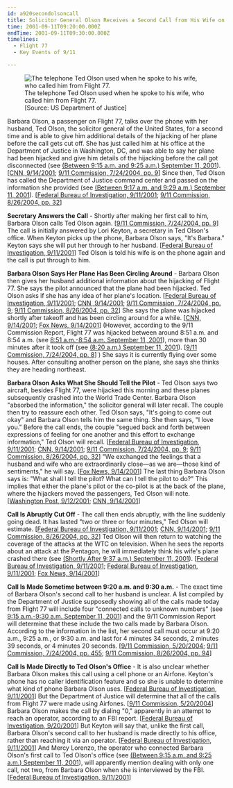 ```yaml
---
id: a920secondolsoncall
title: Solicitor General Olson Receives a Second Call from His Wife on Flight 77
time: 2001-09-11T09:20:00.000Z
endTime: 2001-09-11T09:30:00.000Z
timelines:
  - Flight 77
  - Key Events of 9/11

---
```


<figure>
  <img alt="The telephone Ted Olson used when he spoke to his wife, who called him from Flight 77." src="http://cdn.historycommons.org/images/events/Olson_Phone_2050081722-46599.jpg" />
  <figcaption>The telephone Ted Olson used when he spoke to his wife, who called him from Flight 77.<br>[Source: US Department of Justice]</figcaption>
</figure>

Barbara Olson, a passenger on Flight 77, talks over the phone with her husband, Ted Olson, the solicitor general of the United States, for a second time and is able to give him additional details of the hijacking of her plane before the call gets cut off. She has just called him at his office at the Department of Justice in Washington, DC, and was able to say her plane had been hijacked and give him details of the hijacking before the call got disconnected (see [(Between 9:15 a.m. and 9:25 a.m.) September 11, 2001](/timeline/#a920olsoncall)). [[CNN, 9/14/2001][1]; [9/11 Commission, 7/24/2004, pp. 9][2]] Since then, Ted Olson has called the Department of Justice command center and passed on the information she provided (see [(Between 9:17 a.m. and 9:29 a.m.) September 11, 2001](/timeline/#a925olson)). [[Federal Bureau of Investigation, 9/11/2001][3]; [9/11 Commission, 8/26/2004, pp. 32][4]]

**Secretary Answers the Call** - Shortly after making her first call to him, Barbara Olson calls Ted Olson again. [[9/11 Commission, 7/24/2004, pp. 9][2]] The call is initially answered by Lori Keyton, a secretary in Ted Olson's office. When Keyton picks up the phone, Barbara Olson says, "It's Barbara." Keyton says she will put her through to her husband. [[Federal Bureau of Investigation, 9/11/2001][5]] Ted Olson is told his wife is on the phone again and the call is put through to him. 

**Barbara Olson Says Her Plane Has Been Circling Around** - Barbara Olson then gives her husband additional information about the hijacking of Flight 77. She says the pilot announced that the plane had been hijacked. Ted Olson asks if she has any idea of her plane's location. [[Federal Bureau of Investigation, 9/11/2001][3]; [CNN, 9/14/2001][1]; [9/11 Commission, 7/24/2004, pp. 9][2]; [9/11 Commission, 8/26/2004, pp. 32][4]] She says the plane was hijacked shortly after takeoff and has been circling around for a while. [[CNN, 9/14/2001][1]; [Fox News, 9/14/2001][6]] (However, according to the 9/11 Commission Report, Flight 77 was hijacked between around 8:51 a.m. and 8:54 a.m. (see [8:51 a.m.-8:54 a.m. September 11, 2001](/timeline/#a851hijackerstakeover)), more than 30 minutes after it took off (see [(8:20 a.m.) September 11, 2001](/timeline/#a820takeoff)). [[9/11 Commission, 7/24/2004, pp. 8][2]] ) She says it is currently flying over some houses. After consulting another person on the plane, she says she thinks they are heading northeast. 

**Barbara Olson Asks What She Should Tell the Pilot** - Ted Olson says two aircraft, besides Flight 77, were hijacked this morning and these planes subsequently crashed into the World Trade Center. Barbara Olson "absorbed the information," the solicitor general will later recall. The couple then try to reassure each other. Ted Olson says, "It's going to come out okay" and Barbara Olson tells him the same thing. She then says, "I love you." Before the call ends, the couple "segued back and forth between expressions of feeling for one another and this effort to exchange information," Ted Olson will recall. [[Federal Bureau of Investigation, 9/11/2001][3]; [CNN, 9/14/2001][1]; [9/11 Commission, 7/24/2004, pp. 9][2]; [9/11 Commission, 8/26/2004, pp. 32][4]] "We exchanged the feelings that a husband and wife who are extraordinarily close—as we are—those kind of sentiments," he will say. [[Fox News, 9/14/2001][6]] The last thing Barbara Olson says is: "What shall I tell the pilot? What can I tell the pilot to do?" This implies that either the plane's pilot or the co-pilot is at the back of the plane, where the hijackers moved the passengers, Ted Olson will note. [[Washington Post, 9/12/2001][7]; [CNN, 9/14/2001][1]]

**Call Is Abruptly Cut Off** - The call then ends abruptly, with the line suddenly going dead. It has lasted "two or three or four minutes," Ted Olson will estimate. [[Federal Bureau of Investigation, 9/11/2001][3]; [CNN, 9/14/2001][1]; [9/11 Commission, 8/26/2004, pp. 32][4]] Ted Olson will then return to watching the coverage of the attacks at the WTC on television. When he sees the reports about an attack at the Pentagon, he will immediately think his wife's plane crashed there (see [(Shortly After 9:37 a.m.) September 11, 2001](/timeline/#a937olsonthinkscrash)). [[Federal Bureau of Investigation, 9/11/2001][3]; [Federal Bureau of Investigation, 9/11/2001][5]; [Fox News, 9/14/2001][6]]

**Call Is Made Sometime between 9:20 a.m. and 9:30 a.m.** - The exact time of Barbara Olson's second call to her husband is unclear. A list compiled by the Department of Justice supposedly showing all of the calls made today from Flight 77 will include four "connected calls to unknown numbers" (see [9:15 a.m.-9:30 a.m. September 11, 2001](/timeline/#a915fourolsoncalls)) and the 9/11 Commission Report will determine that these include the two calls made by Barbara Olson. According to the information in the list, her second call must occur at 9:20 a.m., 9:25 a.m., or 9:30 a.m. and last for 4 minutes 34 seconds, 2 minutes 39 seconds, or 4 minutes 20 seconds. [[9/11 Commission, 5/20/2004][8]; [9/11 Commission, 7/24/2004, pp. 455][2]; [9/11 Commission, 8/26/2004, pp. 94][4]]

**Call Is Made Directly to Ted Olson's Office** - It is also unclear whether Barbara Olson makes this call using a cell phone or an Airfone. Keyton's phone has no caller identification feature and so she is unable to determine what kind of phone Barbara Olson uses. [[Federal Bureau of Investigation, 9/11/2001][5]] But the Department of Justice will determine that all of the calls from Flight 77 were made using Airfones. [[9/11 Commission, 5/20/2004][8]] Barbara Olson makes the call by dialing "0," apparently in an attempt to reach an operator, according to an FBI report. [[Federal Bureau of Investigation, 9/20/2001][9]] But Keyton will say that, unlike the first call, Barbara Olson's second call to her husband is made directly to his office, rather than reaching it via an operator. [[Federal Bureau of Investigation, 9/11/2001][5]] And Mercy Lorenzo, the operator who connected Barbara Olson's first call to Ted Olson's office (see [(Between 9:15 a.m. and 9:25 a.m.) September 11, 2001](/timeline/#a915lorenzoolson)), will apparently mention dealing with only one call, not two, from Barbara Olson when she is interviewed by the FBI. [[Federal Bureau of Investigation, 9/11/2001][9]]

[1]: http://edition.cnn.com/TRANSCRIPTS/0109/14/lkl.00.html
[2]: https://web.archive.org/web/20041020144854/http://www.decloah.com/mirrors/9-11/911_Report.txt
[3]: https://www.scribd.com/document/15072623/T1A-B33-Four-Flights-Phone-Calls-and-Other-Data-Fdr-Entire-Contents-FBI-302s-843
[4]: https://www.hsdl.org/?view&did=484625
[5]: https://www.scribd.com/document/13499802/T7-B13-Flight-Call-Notes-and-302s-Folder-Entire-Contents
[6]: https://s3.amazonaws.com/911timeline/2001/foxnews091401.html
[7]: https://www.washingtonpost.com/archive/politics/2001/09/12/on-flight-77-our-plane-is-being-hijacked/85b3c4b3-876b-4bb5-b1f7-00cc8c37b75e/
[8]: https://www.scribd.com/document/18886083/T7-B12-Flight-93-Calls-General-Fdr-52004-DOJ-Briefing-on-Cell-and-Phone-Calls-From-AA-77-408?autodown=pdf
[9]: https://www.scribd.com/document/24392516/T7-B19-Key-302s-Fdr-Entire-Contents-FBI-302s
